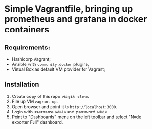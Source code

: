 # Simple Vagrantfile, bringing up prometheus and grafana in docker containers
## Requirements:
- Hashicorp Vagrant;
- Ansible with <code>community.docker</code> plugins;
- Virtual Box as default VM provider for Vagrant;
## Installation
1. Create copy of this repo via <code>git clone</code>.
2. Fire up VM <code>vagrant up</code>.
3. Open browser and point it to <code>http://localhost:3000</code>.
4. Login with username <code>admin</code> and password <code>admin</code>.
5. Point to "Dashboards" menu on the left toolbar and select "Node exporter Full" dashboard. 
